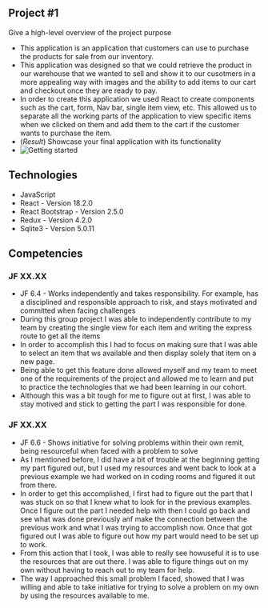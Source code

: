## Project #1
Give a high-level overview of the project purpose
- This application is an application that customers can use to purchase the products for sale from our inventory.
- This application was designed so that we could retrieve the product in our warehouse that we wanted to sell and show it to our cusotmers in a more appealing way with images and the ability to add items to our cart and checkout once they are ready to pay.
- In order to create this application we used React to create components such as the cart, form, Nav bar, single item view, etc. This allowed us to separate all the working parts of the application to view specific items when we clicked on them and add them to the cart if the customer wants to purchase the item.
- (*Result*) Showcase your final application with its functionality
- <img src="./2/to/img.jpg" alt="Getting started" />

## Technologies
- JavaScript
- React - Version 18.2.0
- React Bootstrap - Version 2.5.0
- Redux - Version 4.2.0
- Sqlite3 - Version 5.0.11

## Competencies
### JF XX.XX
- JF 6.4 - Works independently and takes responsibility. For example, has a disciplined and responsible approach to risk, and stays motivated and committed when facing challenges
- During this group project I was able to independently contribute to my team by creating the single view for each item and writing the express route to get all the items
- In order to accomplish this I had to focus on making sure that I was able to select an item that ws available and then display solely that item on a new page.  
- Being able to get this feature done allowed myself and my team to meet one of the requirements of the project and allowed me to learn and put to practice the technologies that we had been learning in our cohort.
- Although this was a bit tough for me to figure out at first, I was able to stay motived and stick to getting the part I was responsible for done.

### JF XX.XX
- JF 6.6 - Shows initiative for solving problems within their own remit, being resourceful when faced with a problem to solve
- As I mentioned before, I did have a bit of trouble at the beginning getting my part figured out, but I used my resources and went back to look at a previous example we had worked on in coding rooms and figured it out from there. 
- In order to get this accomplished, I first had to figure out the part that I was stuck on so that I knew what to look for in the previous examples. Once I figure out the part I needed help with then I could go back and see what was done previously anf make the connection between the previous work and what I was trying to accomplish now. Once that got figured out I was able to figure out how my part would need to be set up to work. 
- From this action that I took, I was able to really see howuseful it is to use the resources that are out there. I was able to figure things out on my own without having to reach out to my team for help. 
- The way I approached this small problem I faced, showed that I was willing and able to take initiative for trying to solve a problem on my own by using the resources available to me. 